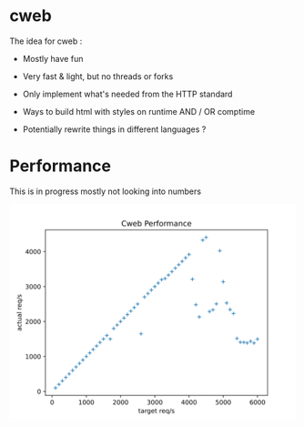 # cweb

The idea for cweb :

* Mostly have fun
* Very fast & light, but no threads or forks
* Only implement what's needed from the HTTP standard

* Ways to build html with styles on runtime AND / OR comptime
* Potentially rewrite things in different languages ?

# Performance

This is in progress mostly not looking into numbers

![cweb httperf](perf/cweb_perf.svg)
